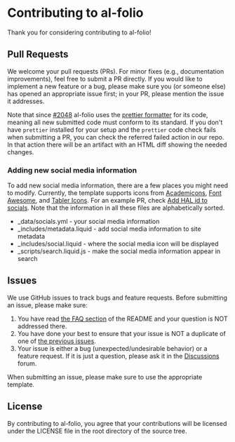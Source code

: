 # Contributing to al-folio

Thank you for considering contributing to al-folio!

## Pull Requests

We welcome your pull requests (PRs).
For minor fixes (e.g., documentation improvements), feel free to submit a PR directly.
If you would like to implement a new feature or a bug, please make sure you (or someone else) has opened an 
appropriate issue first; in your PR, please mention the issue it addresses.

Note that since [#2048](https://github.com/alshedivat/al-folio/pull/2048) al-folio uses the [prettier formatter](https://prettier.io/) for its code, meaning all new submitted 
code must conform to its standard. If you don't have `prettier` installed for your setup and the `prettier` code 
check fails when submitting a PR, you can check the referred failed action in our repo. In that action there will 
be an artifact with an HTML diff showing the needed changes.

### Adding new social media information

To add new social media information, there are a few places you might need to modify. Currently, the template 
supports icons from [Academicons](https://jpswalsh.github.io/academicons/), [Font Awesome](https://fontawesome.com/), and [Tabler Icons](https://tabler.io/icons). For an example PR, check 
[Add HAL id to socials](https://github.com/alshedivat/al-folio/pull/3206/files). Note that the information in all these files are alphabetically sorted.

- \_data/socials.yml - your social media information
- \_includes/metadata.liquid - add social media information to site metadata
- \_includes/social.liquid - where the social media icon will be displayed
- \_scripts/search.liquid.js - make the social media information appear in search

## Issues

We use GitHub issues to track bugs and feature requests.
Before submitting an issue, please make sure:

1. You have read [the FAQ section](FAQ.md) of the README and your question is NOT addressed there.
2. You have done your best to ensure that your issue is NOT a duplicate of one of [the previous issues](https://github.com/alshedivat/al-folio/issues).
3. Your issue is either a bug (unexpected/undesirable behavior) or a feature request.
   If it is just a question, please ask it in the [Discussions](https://github.com/alshedivat/al-folio/discussions) forum.

When submitting an issue, please make sure to use the appropriate template.

## License

By contributing to al-folio, you agree that your contributions will be licensed
under the LICENSE file in the root directory of the source tree.
